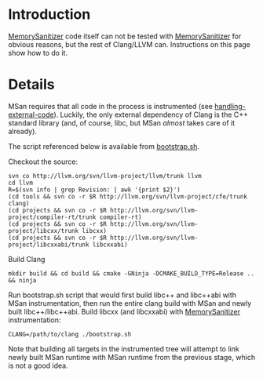 # Introduction

[MemorySanitizer](MemorySanitizer.md) code itself can not be tested with [MemorySanitizer](MemorySanitizer.md) for obvious reasons, but the rest of Clang/LLVM can. Instructions on this page show how to do it.

# Details

MSan requires that all code in the process is instrumented (see [handling-external-code](http://clang.llvm.org/docs/MemorySanitizer.html#handling-external-code)). Luckily, the only external dependency of Clang is the C++ standard library (and, of course, libc, but MSan _almost_ takes care of it already).

The script referenced below is available from
[bootstrap.sh](https://code.google.com/p/memory-sanitizer/source/browse/bootstrap/bootstrap.sh).

Checkout the source:
```
svn co http://llvm.org/svn/llvm-project/llvm/trunk llvm
cd llvm
R=$(svn info | grep Revision: | awk '{print $2}')
(cd tools && svn co -r $R http://llvm.org/svn/llvm-project/cfe/trunk clang)
(cd projects && svn co -r $R http://llvm.org/svn/llvm-project/compiler-rt/trunk compiler-rt)
(cd projects && svn co -r $R http://llvm.org/svn/llvm-project/libcxx/trunk libcxx)
(cd projects && svn co -r $R http://llvm.org/svn/llvm-project/libcxxabi/trunk libcxxabi)
```

Build Clang
```
mkdir build && cd build && cmake -GNinja -DCMAKE_BUILD_TYPE=Release .. && ninja
```

Run bootstrap.sh script that would first build libc++ and libc++abi with MSan instrumentation, then run the entire clang build with MSan and newly built libc++/libc++abi.
Build libcxx (and libcxxabi) with [MemorySanitizer](MemorySanitizer.md) instrumentation:
```
CLANG=/path/to/clang ./bootstrap.sh
```

Note that building all targets in the instrumented tree will attempt to link newly built MSan runtime with MSan runtime from the previous stage, which is not a good idea.